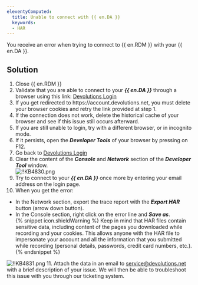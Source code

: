 ```yaml
---
eleventyComputed:
  title: Unable to connect with {{ en.DA }}
  keywords:
  - HAR
---
```

You receive an error when trying to connect to {{ en.RDM }} with your {{ en.DA }}.  
## Solution
1. Close {{ en.RDM }}
1. Validate that you are able to connect to your ***{{ en.DA }}*** through a browser using this link: [Devolutions Login](https://login.devolutions.com/op/login)
1. If you get redirected to https<area>://account.devolutions.net, you must delete your browser cookies and retry the link provided at step 1.
1. If the connection does not work, delete the historical cache of your browser and see if this issue still occurs afterward.
1. If you are still unable to login, try with a different browser, or in incognito mode.
1. If it persists, open the ***Developer Tools*** of your browser by pressing on F12.
1. Go back to [Devolutions Login](https://login.devolutions.com/op/login)
1. Clear the content of the ***Console*** and ***Network*** section of the ***Developer Tool*** window.  
![!!KB4830.png](https://webdevolutions.azureedge.net/docs/en/kb/KB4830.png)
1. Try to connect to your ***{{ en.DA }}*** once more by entering your email address on the login page.
1. When you get the error:
* In the Network section, export the trace report with the ***Export HAR*** button (arrow down button).
* In the Console section, right click on the error line and ***Save as***.  
{% snippet icon.shieldWarning %}
Keep in mind that HAR files contain sensitive data, including content of the pages you downloaded while recording and your cookies. This allows anyone with the HAR file to impersonate your account and all the information that you submitted while recording (personal details, passwords, credit card numbers, etc.).
{% endsnippet %}  

![!!KB4831.png](https://webdevolutions.azureedge.net/docs/en/kb/KB4831.png)
11. Attach the data in an email to [service@devolutions.net](mailto:service@devolutions.net) with a brief description of your issue. We will then be able to troubleshoot this issue with you through our ticketing system.
